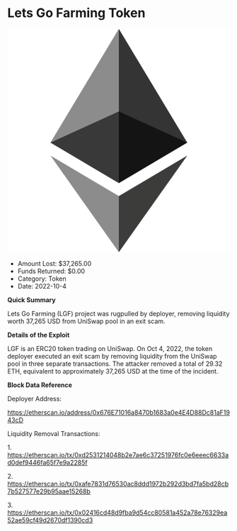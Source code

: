 # Lets Go Farming Token
![Lets Go Farming Token](/rektimages/LGF-Token-Rugpull.png)
- Amount Lost: $37,265.00
- Funds Returned: $0.00
- Category: Token
- Date: 2022-10-4

**Quick Summary**

Lets Go Farming (LGF) project was rugpulled by deployer, removing liquidity worth 37,265 USD from UniSwap pool in an exit scam.

  


 **Details of the Exploit**

LGF is an ERC20 token trading on UniSwap. On Oct 4, 2022, the token deployer executed an exit scam by removing liquidity from the UniSwap pool in three separate transactions. The attacker removed a total of 29.32 ETH, equivalent to approximately 37,265 USD at the time of the incident.

  


 **Block Data Reference**

Deployer Address:

https://etherscan.io/address/0x676E71016a8470b1683a0e4E4D88Dc81aF1943cD

  


Liquidity Removal Transactions:

1\. https://etherscan.io/tx/0xd2531214048b2e7ae6c37251976fc0e6eeec6633ad0def9446fa65f7e9a2285f

2\. https://etherscan.io/tx/0xafe7831d76530ac8ddd1972b292d3bd7fa5bd28cb7b527577e29b95aae15268b

3\. https://etherscan.io/tx/0x02416cd48d9fba9d54cc80581a452a78e76329ea52ae59cf49d2670df1390cd3



